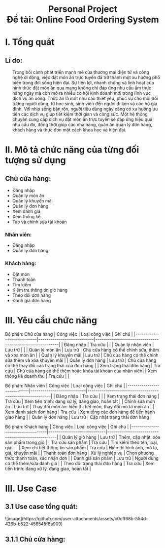 <h1 align="center"> Personal Project <br/>
 Đề tài: Online Food Ordering System
<h1>

# **I. Tổng quát**

<h2>Lí do:</h2>
<ul>
   <t>Trong bối cảnh phát triển mạnh mẽ của thương mại điện tử và công nghệ di động, việc đặt món ăn trực tuyến đã trở thành một xu hướng phổ biến trong đời sống hiện đại. Sự tiện lợi, nhanh chóng và linh hoạt của hình        thức đặt món ăn qua mạng không chỉ đáp ứng nhu cầu ẩm thực hằng ngày mà còn mở ra nhiều cơ hội kinh doanh mới trong lĩnh vực dịch vụ ăn uống. Thức ăn là một nhu cầu thiết yếu, phục vụ cho mọi đối tượng người dùng,       từ học sinh, sinh viên đến người đi làm và các hộ gia đình. Với nhịp sống bận rộn, người tiêu dùng ngày càng có xu hướng ưu tiên các dịch vụ giúp tiết kiệm thời gian và công sức. Một hệ thống chuyên cung cấp dịch        vụ đặt món ăn trực tuyến sẽ đáp ứng hiệu quả nhu cầu đó, đồng thời giúp các nhà hàng, quán ăn quản lý đơn hàng, khách hàng và thực đơn một cách khoa học và hiện đại.</t>
</ul>

# **II. Mô tả chức năng của từng đối tượng sử dụng**
<h2>Chủ cửa hàng:</h2>
<ul>
  <li>Đăng nhập</li>
  <li>Quản lý món ăn</li>
  <li>Quản lý khuyến mãi</li>
  <li>Quản lý đơn hàng</li>
  <li>Xem đánh giá</li>
  <li>Xem thống kê</li>
  <li>Tạo và chỉnh sửa tài khoản</li>
</ul>
<h3>Nhân viên:</h3>
<ul>
  <li>Đăng nhập</li>
  <li>Quản lý đơn hàng</li>
</ul>
<h3>Khách hàng:</h3>
<ul>
  <li>Đặt món</li>
  <li>Thanh toán</li>
  <li>Tìm kiếm</li>
  <li>Kiểm tra thông tin giỏ hàng</li>
  <li>Theo dõi đơn hàng</li>
  <li>Đánh giá đơn hàng</li>
</ul>

# **III. Yêu cầu chức năng**
Bộ phận: Chủ cửa hàng
| Công việc                  | Loại công việc             | Ghi chú                                                   |
|----------------------------|----------------------------|-----------------------------------------------------------|
| Đăng nhập                  | Tra cứu                    |                                                           |
| Quản lý nhân viên          | Lưu trữ                    |                                                           |
| Quản lý món ăn             | Lưu trữ                    | Chủ cửa hàng có thể chỉnh sửa, thêm và xóa món ăn         |
| Quản lý khuyến mãi         | Lưu trữ                    | Chủ cửa hàng có thể chỉnh sửa thêm và xóa khuyến mãi      |
| Quản lý đơn hàng           | Lưu trữ                    | Chủ cửa hàng có thể thay đổi các trạng thái của đơn hàng  |
| Xem trạng thái đơn hàng    | Tra cứu                    | Chủ cửa hàng có thể thêm hoặc khóa tài khoản của nhân viên|
| Xem thống kê doanh thu     | Tra cứu                    |                                                           | 


Bộ phận: Nhân viên
| Công việc                  | Loại công việc             | Ghi chú                                                   |
|----------------------------|----------------------------|-----------------------------------------------------------|
| Đăng nhập                  | Tra cứu                    |                                                           |
| Xem trạng thái đơn hàng    | Tra cứu                    | Xem tiến trình: đang xử lý, đang giao, hoàn tất           |
| Chỉnh sửa món ăn           | Lưu trữ                    | Thay đổi món ăn: hiển thị hết món, thay đổi mô tả món ăn  |
| Xem danh sách đơn hàng     | Tra cứu                    | Xem tổng các đơn hàng để tiến hành giao hàng              |
| Quản lý đơn hàng           | Lưu trữ                    | Cập nhật trạng thái đơn hàng                              |

Bộ phận: Khách hàng
| Công việc                         | Loại công việc              | Ghi chú                                            |
|-----------------------------------|-----------------------------|----------------------------------------------------|
| Quản lý giỏ hàng                  | Lưu trữ                     | Thêm, cập nhật, xóa sản phẩm trong giỏ             |
| Tra cứu sản phẩm                  | Tra cứu                     | Tìm kiếm theo tên, loại, giá…                      |
| Xem chi tiết thông tin sản phẩm   | Tra cứu                     | Hiển thị hình ảnh, mô tả, giá, khuyến mãi          |
| Thanh toán đơn hàng               | Xử lý nghiệp vụ             | Chọn phương thức thanh toán, xác nhận đơn          |
| Đánh giá sản phẩm                 | Lưu trữ                     | Người dùng có thể thêm/sửa đánh giá                |
| Theo dõi trạng thái đơn hàng      | Tra cứu                     | Xem tiến trình: đang xử lý, đang giao, hoàn tất    |


# **III. Use Case**
<h2>3.1 Use case tổng quát:</h2>
![image](https://github.com/user-attachments/assets/c0cff68b-554d-426b-b522-456545f8a909)

<h2>3.1.1 Chủ cửa hàng:</h2>

